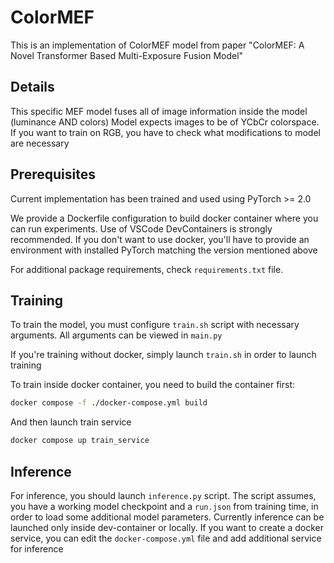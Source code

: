 # ColorMEF

This is an implementation of ColorMEF model from paper "ColorMEF: A Novel Transformer Based Multi-Exposure Fusion Model"

## Details

This specific MEF model fuses all of image information inside the model (luminance AND colors)
Model expects images to be of YCbCr colorspace. If you want to train on RGB, you have to check
what modifications to model are necessary

## Prerequisites

Current implementation has been trained and used using PyTorch >= 2.0

We provide a Dockerfile configuration to build docker container where you can run experiments. Use of VSCode DevContainers is strongly recommended.
If you don't want to use docker, you'll have to provide an environment with installed PyTorch matching the version mentioned above

For additional package requirements, check `requirements.txt` file.

## Training

To train the model, you must configure `train.sh` script with necessary arguments. All arguments can be viewed in `main.py`

If you're training without docker, simply launch `train.sh` in order to launch training

To train inside docker container, you need to build the container first:

```sh
docker compose -f ./docker-compose.yml build
```

And then launch train service

```sh
docker compose up train_service
```

## Inference

For inference, you should launch `inference.py` script. The script assumes, you have a working model checkpoint and a `run.json` from training time, in order to load some additional model parameters. Currently inference can be launched only inside dev-container or locally. If you want to create a docker service, you can edit the `docker-compose.yml` file and add additional service for inference
